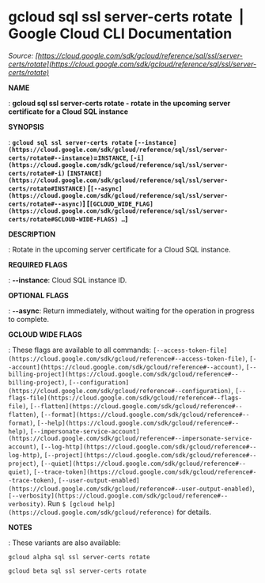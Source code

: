 # gcloud sql ssl server-certs rotate  |  Google Cloud CLI Documentation

*Source: [https://cloud.google.com/sdk/gcloud/reference/sql/ssl/server-certs/rotate](https://cloud.google.com/sdk/gcloud/reference/sql/ssl/server-certs/rotate)*

**NAME**

: **gcloud sql ssl server-certs rotate - rotate in the upcoming server certificate for a Cloud SQL instance**

**SYNOPSIS**

: **`gcloud sql ssl server-certs rotate` `[--instance](https://cloud.google.com/sdk/gcloud/reference/sql/ssl/server-certs/rotate#--instance)`=`INSTANCE`, `[-i](https://cloud.google.com/sdk/gcloud/reference/sql/ssl/server-certs/rotate#-i)` `[INSTANCE](https://cloud.google.com/sdk/gcloud/reference/sql/ssl/server-certs/rotate#INSTANCE)` [`[--async](https://cloud.google.com/sdk/gcloud/reference/sql/ssl/server-certs/rotate#--async)`] [`[GCLOUD_WIDE_FLAG](https://cloud.google.com/sdk/gcloud/reference/sql/ssl/server-certs/rotate#GCLOUD-WIDE-FLAGS) …`]**

**DESCRIPTION**

: Rotate in the upcoming server certificate for a Cloud SQL instance.

**REQUIRED FLAGS**

: **--instance**:
Cloud SQL instance ID.

**OPTIONAL FLAGS**

: **--async**:
Return immediately, without waiting for the operation in progress to complete.

**GCLOUD WIDE FLAGS**

: These flags are available to all commands: `[--access-token-file](https://cloud.google.com/sdk/gcloud/reference#--access-token-file)`,
`[--account](https://cloud.google.com/sdk/gcloud/reference#--account)`, `[--billing-project](https://cloud.google.com/sdk/gcloud/reference#--billing-project)`,
`[--configuration](https://cloud.google.com/sdk/gcloud/reference#--configuration)`,
`[--flags-file](https://cloud.google.com/sdk/gcloud/reference#--flags-file)`,
`[--flatten](https://cloud.google.com/sdk/gcloud/reference#--flatten)`, `[--format](https://cloud.google.com/sdk/gcloud/reference#--format)`, `[--help](https://cloud.google.com/sdk/gcloud/reference#--help)`, `[--impersonate-service-account](https://cloud.google.com/sdk/gcloud/reference#--impersonate-service-account)`,
`[--log-http](https://cloud.google.com/sdk/gcloud/reference#--log-http)`,
`[--project](https://cloud.google.com/sdk/gcloud/reference#--project)`, `[--quiet](https://cloud.google.com/sdk/gcloud/reference#--quiet)`, `[--trace-token](https://cloud.google.com/sdk/gcloud/reference#--trace-token)`, `[--user-output-enabled](https://cloud.google.com/sdk/gcloud/reference#--user-output-enabled)`,
`[--verbosity](https://cloud.google.com/sdk/gcloud/reference#--verbosity)`.
Run `$ [gcloud help](https://cloud.google.com/sdk/gcloud/reference)` for details.

**NOTES**

: These variants are also available:

```
gcloud alpha sql ssl server-certs rotate
```

```
gcloud beta sql ssl server-certs rotate
```